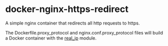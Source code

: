 docker-nginx-https-redirect
===========================

A simple nginx container that redirects all http requests to https.

The Dockerfile.proxy_protocol and nginx.conf.proxy_protocol files will build a Docker container with the [real_ip](http://nginx.org/en/docs/http/ngx_http_realip_module.html) module.
